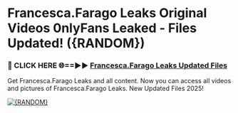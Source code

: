 # Francesca.Farago Leaks Original Videos 0nlyFans Leaked - Files Updated! ({RANDOM})

<h3>🔴 CLICK HERE 🌐==►► <a href="https://betterlinks.top/A2PfLJ" rel="nofollow">Francesca.Farago Leaks Updated Files</a></h3>

Get Francesca.Farago Leaks and all content. Now you can access all videos and pictures of Francesca.Farago Leaks. New Updated Files 2025!

[![{RANDOM}](https://i.imgur.com/ppqm5kG.gif)](https://betterlinks.top/A2PfLJ)